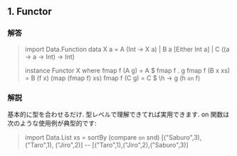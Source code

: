 ## 1. Functor

### 解答
> import Data.Function
> data X a =
>     A (Int -> X a)
>   | B a [Either Int a]
>   | C ((a -> a -> Int) -> Int)
> 
> instance Functor X where
>   fmap f (A g)    = A $ fmap f . g 
>   fmap f (B x xs) = B (f x) (map (fmap f) xs) 
>   fmap f (C g)    = C $ \h -> g (h `on` f)  

### 解説

基本的に型を合わせるだけ. 型レベルで理解できてれば実用できます. 
on 関数は次のような使用例が典型的です:

> import Data.List
> xs = sortBy (compare `on` snd) [("Saburo",3), ("Taro",1), ("Jiro",2)]
> -- [("Taro",1),("Jiro",2),("Saburo",3)]  
